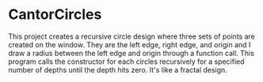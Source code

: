 # CantorCircles
This project creates a recursive circle design where three sets of points are created on the window. 
They are the left edge, right edge, and origin and I draw a radius between the left edge and origin through a function call. 
This program calls the constructor for each circles recursively for a specified number of depths until the depth hits zero. 
It's like a fractal design.
